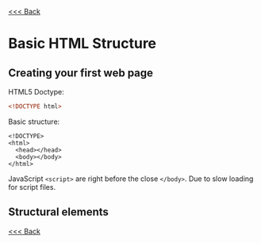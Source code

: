 [<<< Back](README.md)

# Basic HTML Structure

## Creating your first web page

HTML5 Doctype:

```html
<!DOCTYPE html>
```

Basic structure:

```HTML5
<!DOCTYPE>
<html>
  <head></head>
  <body></body>
</html>
```

JavaScript `<script>` are right before the close `</body>`. Due to slow loading for script files.

## Structural elements



[<<< Back](README.md)
